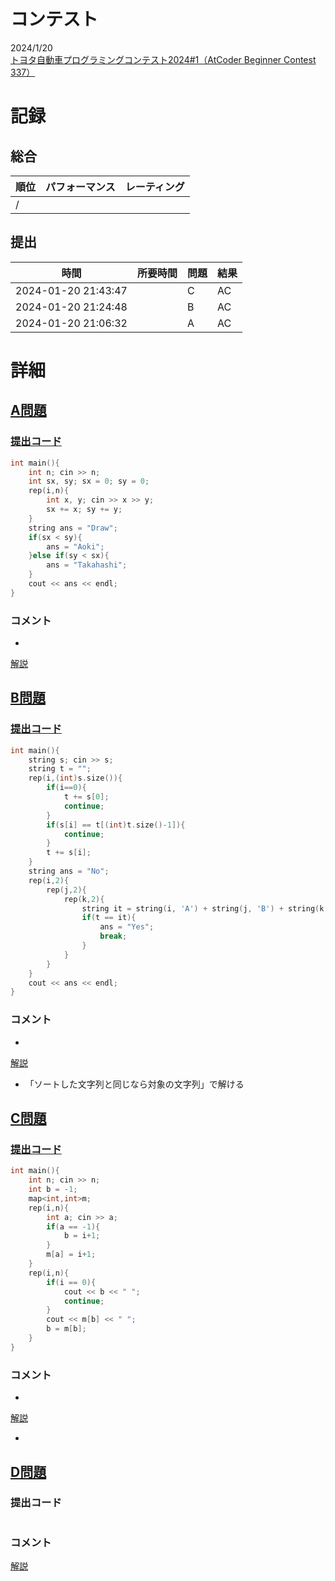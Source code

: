 # コンテスト
2024/1/20<br>
[トヨタ自動車プログラミングコンテスト2024#1（AtCoder Beginner Contest 337）](https://atcoder.jp/contests/abc337)

# 記録
## 総合
|  順位  |  パフォーマンス  | レーティング |
| ---- | ---- | ---- |
|   /   |  |  |

## 提出
|  時間  |  所要時間  |  問題  | 結果 |
| ---- | ---- | ---- | ---- |
| 2024-01-20 21:43:47 |  | C | AC |
| 2024-01-20 21:24:48 |  | B | AC |
| 2024-01-20 21:06:32 |  | A | AC |


# 詳細
## [A問題](https://atcoder.jp/contests/abc337/tasks/abc337_a)
### [提出コード](https://atcoder.jp/contests/abc337/submissions/49443627)
```c++
int main(){
    int n; cin >> n;
    int sx, sy; sx = 0; sy = 0;
    rep(i,n){
        int x, y; cin >> x >> y;
        sx += x; sy += y;
    }
    string ans = "Draw";
    if(sx < sy){
        ans = "Aoki";
    }else if(sy < sx){
        ans = "Takahashi";
    }
    cout << ans << endl;
}   
```

### コメント

* 

[解説](https://atcoder.jp/contests/abc337/editorial/9109)


## [B問題](https://atcoder.jp/contests/abc337/tasks/abc337_b)
### [提出コード](https://atcoder.jp/contests/abc337/submissions/49465595)
```c++
int main(){
    string s; cin >> s;
    string t = "";
    rep(i,(int)s.size()){
        if(i==0){
            t += s[0];
            continue;
        }
        if(s[i] == t[(int)t.size()-1]){
            continue;
        }
        t += s[i];
    }
    string ans = "No";
    rep(i,2){
        rep(j,2){
            rep(k,2){
                string it = string(i, 'A') + string(j, 'B') + string(k, 'C');
                if(t == it){
                    ans = "Yes";
                    break;
                }
            }
        }
    }
    cout << ans << endl;
} 
```

### コメント

* 

[解説](https://atcoder.jp/contests/abc337/editorial/9110)

* 「ソートした文字列と同じなら対象の文字列」で解ける


## [C問題](https://atcoder.jp/contests/abc337/tasks/abc337_c)
### [提出コード](https://atcoder.jp/contests/abc337/submissions/49481512)

```c++
int main(){
    int n; cin >> n;
    int b = -1;
    map<int,int>m;
    rep(i,n){
        int a; cin >> a;
        if(a == -1){
            b = i+1;
        }
        m[a] = i+1;
    }
    rep(i,n){
        if(i == 0){
            cout << b << " ";
            continue;
        }
        cout << m[b] << " ";
        b = m[b];
    }
}
```

### コメント
* 

[解説](https://atcoder.jp/contests/abc337/editorial/9121)

* 


## [D問題]()
### 提出コード

```c++

```

### コメント

[解説](https://atcoder.jp/contests/abc337/editorial/9139)
